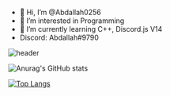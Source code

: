 - 👋 Hi, I’m @Abdallah0256
- 👀 I’m interested in Programming
- 🌱 I’m currently learning C++, Discord.js V14
- Discord: Abdallah#9790

![header](https://capsule-render.vercel.app/api?type=slice&color=0BE18A&height=350&section=header&text=Abdallah%20&fontAlign=60&stroke=00FF00&strokeWidth=1&rotate=+25&fontAlignY=20&desc=CPP%20Beginner&20Developer&descAlignY=30)
  






![Anurag's GitHub stats](https://github-readme-stats.vercel.app/api?username=Abdallah0256&show_icons=true&theme=highcontrast)


[![Top Langs](https://github-readme-stats.vercel.app/api/top-langs/?username=Abdallah0256)](https://github.com/anuraghazra/github-readme-stats)

<!---
Abdallah0256/Abdallah0256 is a ✨ special ✨ repository because its `README.md` (this file) appears on your GitHub profile.
You can click the Preview link to take a look at your changes.
--->
